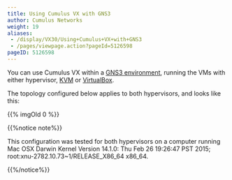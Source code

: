 ```yaml
---
title: Using Cumulus VX with GNS3
author: Cumulus Networks
weight: 19
aliases:
 - /display/VX30/Using+Cumulus+VX+with+GNS3
 - /pages/viewpage.action?pageId=5126598
pageID: 5126598
---
```

You can use Cumulus VX within a 
[GNS3 environment](https://community.gns3.com/login.jspa?referer=/community/software/download),
running the VMs with either hypervisor, [KVM](http://www.linux-kvm.org/page/Downloads) or
[VirtualBox](https://www.virtualbox.org/wiki/Downloads).

The topology configured below applies to both hypervisors, and looks
like this:

{{% imgOld 0 %}}

{{%notice note%}}

This configuration was tested for both hypervisors on a computer running
Mac OSX Darwin Kernel Version 14.1.0: Thu Feb 26 19:26:47 PST 2015;
root:xnu-2782.10.73\~1/RELEASE\_X86\_64 x86\_64.

{{%/notice%}}

